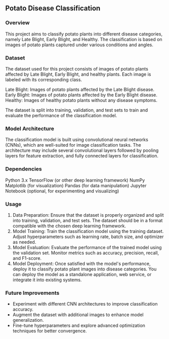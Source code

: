 ## Potato Disease Classification
### Overview
This project aims to classify potato plants into different disease categories, namely Late Blight, Early Blight, and Healthy. The classification is based on images of potato plants captured under various conditions and angles.

### Dataset
The dataset used for this project consists of images of potato plants affected by Late Blight, Early Blight, and healthy plants. Each image is labeled with its corresponding class.

Late Blight: Images of potato plants affected by the Late Blight disease.
Early Blight: Images of potato plants affected by the Early Blight disease.
Healthy: Images of healthy potato plants without any disease symptoms.

The dataset is split into training, validation, and test sets to train and evaluate the performance of the classification model.

### Model Architecture
The classification model is built using convolutional neural networks (CNNs), which are well-suited for image classification tasks. The architecture may include several convolutional layers followed by pooling layers for feature extraction, and fully connected layers for classification.

### Dependencies
Python 3.x
TensorFlow (or other deep learning framework)
NumPy
Matplotlib (for visualization)
Pandas (for data manipulation)
Jupyter Notebook (optional, for experimenting and visualizing)

### Usage
1. Data Preparation: Ensure that the dataset is properly organized and split into training, validation, and test sets. The dataset should be in a format compatible with the chosen deep learning framework.
2. Model Training: Train the classification model using the training dataset. Adjust hyperparameters such as learning rate, batch size, and optimizer as needed.
3. Model Evaluation: Evaluate the performance of the trained model using the validation set. Monitor metrics such as accuracy, precision, recall, and F1-score.
4. Model Deployment: Once satisfied with the model's performance, deploy it to classify potato plant images into disease categories. You can deploy the model as a standalone application, web service, or integrate it into existing systems.

### Future Improvements
* Experiment with different CNN architectures to improve classification accuracy.
* Augment the dataset with additional images to enhance model generalization.
* Fine-tune hyperparameters and explore advanced optimization techniques for better convergence.
